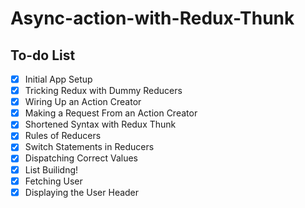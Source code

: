 # Async-action-with-Redux-Thunk

## To-do List

- [x] Initial App Setup
- [x] Tricking Redux with Dummy Reducers
- [x] Wiring Up an Action Creator
- [x] Making a Request From an Action Creator
- [x] Shortened Syntax with Redux Thunk
- [x] Rules of Reducers
- [x] Switch Statements in Reducers
- [x] Dispatching Correct Values
- [x] List Builidng!
- [x] Fetching User
- [x] Displaying the User Header
